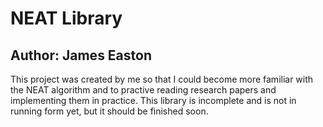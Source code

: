 NEAT Library
===========
Author: James Easton
----------
This project was created by me so that I could become more familiar with the NEAT algorithm and to practive reading research papers and implementing them in practice. This library is incomplete and is not in running form yet, but it should be finished soon. 